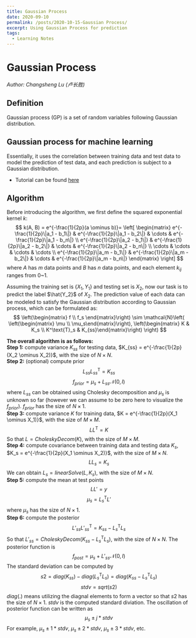 ```yaml
---
title: Gaussian Process
date: 2020-09-10
permalink: /posts/2020-10-15-Gaussian Process/
excerpt: Using Gaussian Process for prediction
tags:
  - Learning Notes
---
```


# Gaussian Process  
*Author: Changsheng Lu (卢长胜)*

## Definition
Gaussian process (GP) is a set of random variables following Gaussian distribution.  

## Gaussian process for machine learning  
Essentially, it uses the correlation between training data and test data to model the prediction of test data, and each prediction is subject to a Gaussian distribution.  
- Tutorial can be found [here](https://katbailey.github.io/post/gaussian-processes-for-dummies/) 

## Algorithm
Before introducing the algorithm, we first define the squared exponential kernel $k$:
$$
k(A, B) = e^{-\frac{1}{2p}(a \ominus b)}= \left[ \begin{matrix}
  e^{-\frac{1}{2p}\|a_1 - b_1\|} & e^{-\frac{1}{2p}\|a_1 - b_2\|} & \cdots & e^{-\frac{1}{2p}\|a_1 - b_n\|} \\
  e^{-\frac{1}{2p}\|a_2 - b_1\|} & e^{-\frac{1}{2p}\|a_2 - b_2\|} & \cdots & e^{-\frac{1}{2p}\|a_2 - b_n\|} \\
  \cdots        & \cdots        & \cdots & \cdots        \\
  e^{-\frac{1}{2p}\|a_m - b_1\|} & e^{-\frac{1}{2p}\|a_m - b_2\|} & \cdots & e^{-\frac{1}{2p}\|a_m - b_n\|} 
\end{matrix} \right]
$$
where $A$ has $m$ data points and $B$ has $n$ data points, and each element $k_{ij}$ ranges from 0~1.  

Assuming the training set is $\{X_1, Y_1\}$ and testing set is $X_2$, now our task is to predict the label $\hat{Y_2}$ of $X_2$. The prediction value of each data can be modeled to satisfy the Gaussian distribution according to Gaussian process, which can be formulated as:
$$
\left(\begin{matrix}
  f \\ f_s
\end{matrix}\right)
\sim 
\mathcal{N}\left( \left(\begin{matrix} \mu \\ \mu_s\end{matrix}\right), \left(\begin{matrix} K & K_s \\ K^\text{T}_s & K_{ss}\end{matrix}\right) \right)
$$  

**The overall algorithm is as follows:**  
**Step 1:** compute variance $K_{ss}$ for testing data, $K_{ss} = e^{-\frac{1}{2p}(X_2 \ominus X_2)}$, with the size of $N \times N$.  
**Step 2:** (optional) compute prior  
$$
L_{ss}L^{\text{T}}_{ss} = K_{ss}
$$
$$
f_{prior} = \mu_s + L_{ss}\mathcal{N}(0, I)
$$
where $L_{ss}$ can be obtained using Cholesky decomposition and $\mu_s$ is unknown so far (however we can assume to be zero here to visualize the $f_{prior}$). $f_{prior}$ has the size of $N \times 1$.  
**Step 3:** compute variance $K$ for training data, $K = e^{-\frac{1}{2p}(X_1 \ominus X_1)}$, with the size of $M \times M$.
$$
LL^{\text{T}} = K
$$
So that $L = CholeskyDecom(K)$, with the size of $M \times M$.  
**Step 4:** compute covariance between training data and testing data $K_s$, $K_s = e^{-\frac{1}{2p}(X_1 \ominus X_2)}$, with the size of $M \times N$. 
$$
LL_{s} = K_s
$$
We can obtain $L_{s}=linearSolve(L, K_s)$, with the size of $M \times N$.  
**Step 5:** compute the mean at test points
$$
LL'=y
$$
$$
\mu_s = L^{\text{T}}_sL'
$$
where $\mu_s$ has the size of $N \times 1$.  
**Step 6:** compute the posterior  
$$
L'_{ss}L'^{\text{T}}_{ss} = K_{ss}-L^{\text{T}}_sL_{s}
$$
So that $L'_{ss} = CholeskyDecom( K_{ss}-L^{\text{T}}_sL_{s})$, with the size of $N \times N$. The posterior function is
$$
f_{post} = \mu_s + L'_{ss}\mathcal{N}(0, I)
$$
The standard deviation can be computed by
$$
s2=diag(K_{ss}) - diag(L^{\text{T}}_sL_s)=diag(K_{ss}-L^{\text{T}}_sL_{s})
$$ 
$$
stdv = sqrt(s2)
$$
$diag(.)$ means utilizing the diagnal elements to form a vector so that $s2$ has the size of $N \times 1$. $stdv$ is the computed standard diviation. The oscillation of posterior function can be written as
$$
\mu_s \pm j*stdv
$$
For example, $\mu_s \pm 1*stdv$, $\mu_s \pm 2*stdv$, $\mu_s \pm 3*stdv$, etc.





